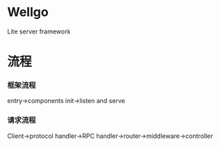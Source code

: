 # Wellgo

Lite server framework

# 流程

### 框架流程

entry->components init->listen and serve

### 请求流程

Client->protocol handler->RPC handler->router->middleware->controller
